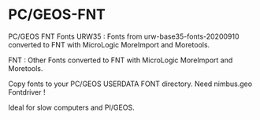 # PC/GEOS-FNT
PC/GEOS FNT Fonts
URW35 : Fonts from urw-base35-fonts-20200910 converted to FNT with MicroLogic MoreImport and Moretools.

FNT : Other Fonts converted to FNT with MicroLogic MoreImport and Moretools.


Copy fonts to your PC/GEOS USERDATA FONT directory.
Need nimbus.geo Fontdriver !

Ideal for slow computers and PI/GEOS.
